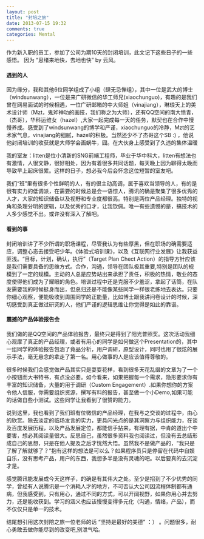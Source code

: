 ```yaml
---
layout: post
title: "封培之旅"
date: 2013-07-15 19:32
comments: true
categories: Mental 
---
```

作为新入职的员工，参加了公司为期10天的封闭培训，此文记下这些日子的一些感悟。 因为 “思绪来地快，去地也快” by 云风。

#### 遇到的人

因为缘分，我和其他6位同学组成了小组（肆无忌惮组），其中一位是武大的博士（windsunwang），一位是来广研微信的华工师兄(xiaochunguo)，有趣的是我们曾在网易面试的时候相遇，一位广研邮箱的中大师姐（vinajiang），琳琅天上的美术设计师（Mzt，鬼斧神功的画技，我们称之为大师），还有QQ空间的南大愤青，（杰哥），华科运维女（hazel）,大家一起完成每一天的任务，默契也在合作中慢慢养成。感受到了windsunwang的博学和严谨，xiaochunguo的冷静，Mzt的艺术家气息，vinajiang的细腻，hazel的积极。当然还少不了杰哥这个SB :) ，他说他封闭培训的收获就是大师学会画蜗牛，囧。在大伙身上感受到了久违的集体温暖

我的室友：litten是位小清新的SNG前端工程师，毕业于华中科大，litten有想法也有激情，人很文静，很好相处，因为有着很多共同话题，每天晚上因为聊得太晚而导致早上起床很累。这样的日子，想必我今后会怀念这位短暂的室友吧。

我们“班”里有很多个性鲜明的人，有的很主动高调，属于喜欢当领导的人，有的是很有实力的低调派，在需要的时候总是会一语惊人，腾讯的确是聚集了很多优秀的人才，大家的知识储备以及视野和专业度都很高。特别是两位产品经理。独特的视角和条理分明的逻辑，以及优秀的口才，让我钦佩。唯一有些遗憾的是，搞技术的人多少感觉不出。或许没有深入了解吧。

#### 看到的事

封闭培训讲了不少所谓的职场课程，尽管我认为有些厚黑，但在职场的确需要适应，调整心态去接受吧少年。《体验式培训课》，以及《互联网行业发展》让我获益匪浅。“目标，计划，确认，执行”（Target Plan Chect Action）的指导方针应该是我们需要具备的思维方式。合作，沟通，领导在团队极其重要,特别是团队的规模到了一定的规模。主动的人总是应势站出来承担了责任，积极的热情，敬业的态度使得他们成为了耀眼的角色。培训过程中还是克服不少羞涩，拿起了话筒，在队友需要我的时候挺身而出，但总归还是不能像某些同学一样很老练地去表达。只要你细心观察，便能吸收到周围同学的正能量，比如博士跟我讲问卷设计的时候，深切感受到真正做过研究的人，他们严谨的逻辑思维让你觉得是如此的靠谱。
#### 震撼的产品体验报告会

我们做的是QQ空间的产品体验报告，最终只是得到了阳光普照奖。这次活动我细心观摩了真正的产品经理，或者有用心的同学是如何做这个Presentation的，其中一组同学的体验报告包涵了竟品分析，用户调研，原型设计，同时也用了很炫的展示手法，毫无悬念的拿走了第一名。用心做事的人是应该值得尊敬的。

很多时候我们会感觉做产品其实只是耍耍花样，看到很多天花乱缀的文章为了一个小按钮而大书特书，有点没必要。如今看来，如果把握每一个需求，隐形要求你有丰富的知识储备，大量的用于调研（Custom Engagement）.如果你想你的方案令他人信服，你需要组织资源，撰写有料的报告，甚至做一个小Demo,如果可能的话做自些小测试。这些同学让我看到了很赞的能力。

说到这里，我也看到了我们班有位微信的产品经理，在我与之交谈的过程中，由心的欣赏。除去淡定的临场发言的实力，更具闪光点的是其洞察力与组织能力，在谈及百度发展历程，以及产品发展定位，都能信手拈来，有理有据，中肯的道出个中要害，想必其阅读量很大。反思自己，虽然很多资料我也阅读过，但没有去总结形成自己的思想，只是在他人提及之后才恍然大悟。虽然我不是做产品的，“我只是了解了解就够了？”抱有这样的想法是可以么？如果程序员只是停留在代码中自娱自乐，没有思考产品，用户的东西，我想多半是没有灵魂的吧。以后要真的去沉淀才是。

感觉腾讯能发展成今天这样子，的确是有其伟大之处。至少是招到了不少优秀的同学，曾经有人说腾讯是一个消耗人才的地方，不可否认大公司因流程体制都有通病，但我感受到，只有用心，通过不同的方式，可以开阔视野，如果你用心并去努力，还是能收获到。学习的涵义也应该慢慢变得多元化（沟通，情绪，产品），而不仅仅只是单一的技术。

结尾想引用这次封陪之旅一位老师的话 “坚持是最好的美德” ：） 。问题很多，耐心勇敢去做你能尽到的改变吧,别泄气哈。

